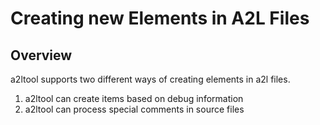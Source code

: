 # Creating new Elements in A2L Files

## Overview

a2ltool supports two different ways of creating elements in a2l files.

1. a2ltool can create items based on debug information
2. a2ltool can process special comments in source files
